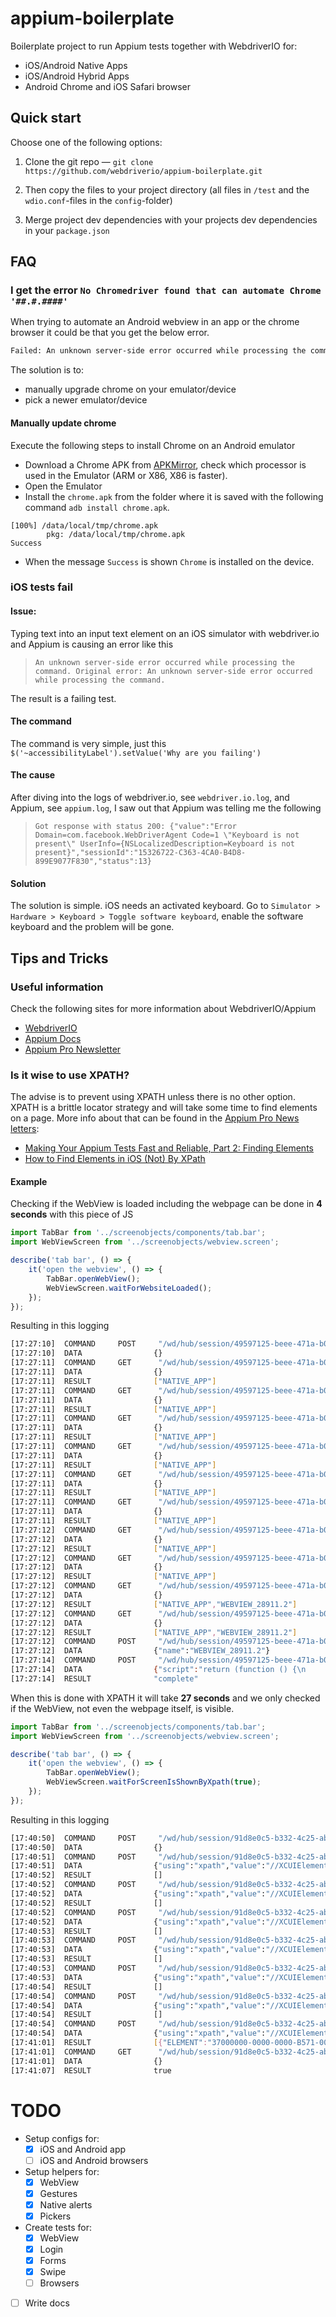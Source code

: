 # appium-boilerplate

Boilerplate project to run Appium tests together with WebdriverIO for:

- iOS/Android Native Apps
- iOS/Android Hybrid Apps
- Android Chrome and iOS Safari browser

## Quick start
Choose one of the following options:

1. Clone the git repo — `git clone https://github.com/webdriverio/appium-boilerplate.git`

2. Then copy the files to your project directory (all files in `/test` and the `wdio.conf`-files in the `config`-folder)

3. Merge project dev dependencies with your projects dev dependencies in your `package.json`

## FAQ
### I get the error `No Chromedriver found that can automate Chrome '##.#.####'`
When trying to automate an Android webview in an app or the chrome browser it could be that you get the below error.

```bash
Failed: An unknown server-side error occurred while processing the command. Original error: No Chromedriver found that can automate Chrome '55.0.2883'. See https://github.com/appium/appium/blob/master/docs/en/writing-running-appium/web/chromedriver.md for more details.
```

The solution is to:
- manually upgrade chrome on your emulator/device
- pick a newer emulator/device

#### Manually update chrome
Execute the following steps to install Chrome on an Android emulator 

* Download a Chrome APK from [APKMirror](http://www.apkmirror.com/apk/google-inc/chrome/), check which processor is used in the Emulator (ARM or X86, X86 is faster).
* Open the Emulator
* Install the `chrome.apk` from the folder where it is saved with the following command `adb install chrome.apk`. 

`````
[100%] /data/local/tmp/chrome.apk
       	pkg: /data/local/tmp/chrome.apk
Success
`````

* When the message `Success` is shown `Chrome` is installed on the device.

### iOS tests fail
#### Issue:
Typing text into an input text element on an iOS simulator with webdriver.io and Appium is causing an error like this

> `An unknown server-side error occurred while processing the command. Original error: An unknown server-side error occurred while processing the command.`

The result is a failing test.

#### The command
The command is very simple, just this `$('~accessibilityLabel').setValue('Why are you failing')`

#### The cause
After diving into the logs of webdriver.io, see `webdriver.io.log`, and Appium, see `appium.log`, I saw out that Appium was telling me the following

> `Got response with status 200: {"value":"Error Domain=com.facebook.WebDriverAgent Code=1 \"Keyboard is not present\" UserInfo={NSLocalizedDescription=Keyboard is not present}","sessionId":"15326722-C363-4CA0-B4D8-899E9077F830","status":13}`

#### Solution
The solution is simple. iOS needs an activated keyboard. Go to `Simulator > Hardware > Keyboard > Toggle software keyboard`, enable the software keyboard and the problem will be gone.

## Tips and Tricks

### Useful information
Check the following sites for more information about WebdriverIO/Appium
- [WebdriverIO](http://webdriver.io)
- [Appium Docs](http://appium.io/docs/en/about-appium/intro/)
- [Appium Pro Newsletter](http://appiumpro.com)

### Is it wise to use XPATH?
The advise is to prevent using XPATH unless there is no other option. XPATH is a brittle locator strategy and will take some time to find elements on a page.
More info about that can be found in the [Appium Pro News letters](https://appiumpro.com):
- [Making Your Appium Tests Fast and Reliable, Part 2: Finding Elements](https://appiumpro.com/editions/20)
- [How to Find Elements in iOS (Not) By XPath](https://appiumpro.com/editions/8)

#### Example
Checking if the WebView is loaded including the webpage can be done in **4 seconds** with this piece of JS

```js
import TabBar from '../screenobjects/components/tab.bar';
import WebViewScreen from '../screenobjects/webview.screen';

describe('tab bar', () => {
    it('open the webview', () => {
        TabBar.openWebView();
        WebViewScreen.waitForWebsiteLoaded();
    });
});
```

Resulting in this logging

```bash
[17:27:10]  COMMAND     POST     "/wd/hub/session/49597125-beee-471a-b04b-bc2879c56a91/element/18000000-0000-0000-EF70-000000000000/click"
[17:27:10]  DATA                {}
[17:27:11]  COMMAND     GET      "/wd/hub/session/49597125-beee-471a-b04b-bc2879c56a91/contexts"
[17:27:11]  DATA                {}
[17:27:11]  RESULT              ["NATIVE_APP"]
[17:27:11]  COMMAND     GET      "/wd/hub/session/49597125-beee-471a-b04b-bc2879c56a91/contexts"
[17:27:11]  DATA                {}
[17:27:11]  RESULT              ["NATIVE_APP"]
[17:27:11]  COMMAND     GET      "/wd/hub/session/49597125-beee-471a-b04b-bc2879c56a91/contexts"
[17:27:11]  DATA                {}
[17:27:11]  RESULT              ["NATIVE_APP"]
[17:27:11]  COMMAND     GET      "/wd/hub/session/49597125-beee-471a-b04b-bc2879c56a91/contexts"
[17:27:11]  DATA                {}
[17:27:11]  RESULT              ["NATIVE_APP"]
[17:27:11]  COMMAND     GET      "/wd/hub/session/49597125-beee-471a-b04b-bc2879c56a91/contexts"
[17:27:11]  DATA                {}
[17:27:11]  RESULT              ["NATIVE_APP"]
[17:27:11]  COMMAND     GET      "/wd/hub/session/49597125-beee-471a-b04b-bc2879c56a91/contexts"
[17:27:11]  DATA                {}
[17:27:11]  RESULT              ["NATIVE_APP"]
[17:27:12]  COMMAND     GET      "/wd/hub/session/49597125-beee-471a-b04b-bc2879c56a91/contexts"
[17:27:12]  DATA                {}
[17:27:12]  RESULT              ["NATIVE_APP"]
[17:27:12]  COMMAND     GET      "/wd/hub/session/49597125-beee-471a-b04b-bc2879c56a91/contexts"
[17:27:12]  DATA                {}
[17:27:12]  RESULT              ["NATIVE_APP"]
[17:27:12]  COMMAND     GET      "/wd/hub/session/49597125-beee-471a-b04b-bc2879c56a91/contexts"
[17:27:12]  DATA                {}
[17:27:12]  RESULT              ["NATIVE_APP","WEBVIEW_28911.2"]
[17:27:12]  COMMAND     GET      "/wd/hub/session/49597125-beee-471a-b04b-bc2879c56a91/contexts"
[17:27:12]  DATA                {}
[17:27:12]  RESULT              ["NATIVE_APP","WEBVIEW_28911.2"]
[17:27:12]  COMMAND     POST     "/wd/hub/session/49597125-beee-471a-b04b-bc2879c56a91/context"
[17:27:12]  DATA                {"name":"WEBVIEW_28911.2"}
[17:27:14]  COMMAND     POST     "/wd/hub/session/49597125-beee-471a-b04b-bc2879c56a91/execute"
[17:27:14]  DATA                {"script":"return (function () {\n                    return document.readyState;\n                }).apply(null, arguments)","args":[]}
[17:27:14]  RESULT              "complete"
```

When this is done with XPATH it will take **27 seconds** and we only checked if the WebView, not even the webpage itself, is visible.

```js
import TabBar from '../screenobjects/components/tab.bar';
import WebViewScreen from '../screenobjects/webview.screen';

describe('tab bar', () => {
    it('open the webview', () => {
        TabBar.openWebView();
        WebViewScreen.waitForScreenIsShownByXpath(true);
    });
});
```

Resulting in this logging

```bash
[17:40:50]  COMMAND     POST     "/wd/hub/session/91d8e0c5-b332-4c25-ab2f-26cd4999030c/element/18000000-0000-0000-B571-000000000000/click"
[17:40:50]  DATA                {}
[17:40:51]  COMMAND     POST     "/wd/hub/session/91d8e0c5-b332-4c25-ab2f-26cd4999030c/elements"
[17:40:51]  DATA                {"using":"xpath","value":"//XCUIElementTypeOther[@name=\"WEBDRIVER I/O Demo app for the appium-boilerplate   Support\"]/XCUIElementTypeOther/XCUIElementTypeOther/XCUIElementTypeOther/XCUIElementTypeOther/XCUIElementTypeOther/XCUIElementTypeWebView"}
[17:40:52]  RESULT              []
[17:40:52]  COMMAND     POST     "/wd/hub/session/91d8e0c5-b332-4c25-ab2f-26cd4999030c/elements"
[17:40:52]  DATA                {"using":"xpath","value":"//XCUIElementTypeOther[@name=\"WEBDRIVER I/O Demo app for the appium-boilerplate   Support\"]/XCUIElementTypeOther/XCUIElementTypeOther/XCUIElementTypeOther/XCUIElementTypeOther/XCUIElementTypeOther/XCUIElementTypeWebView"}
[17:40:52]  RESULT              []
[17:40:52]  COMMAND     POST     "/wd/hub/session/91d8e0c5-b332-4c25-ab2f-26cd4999030c/elements"
[17:40:52]  DATA                {"using":"xpath","value":"//XCUIElementTypeOther[@name=\"WEBDRIVER I/O Demo app for the appium-boilerplate   Support\"]/XCUIElementTypeOther/XCUIElementTypeOther/XCUIElementTypeOther/XCUIElementTypeOther/XCUIElementTypeOther/XCUIElementTypeWebView"}
[17:40:53]  RESULT              []
[17:40:53]  COMMAND     POST     "/wd/hub/session/91d8e0c5-b332-4c25-ab2f-26cd4999030c/elements"
[17:40:53]  DATA                {"using":"xpath","value":"//XCUIElementTypeOther[@name=\"WEBDRIVER I/O Demo app for the appium-boilerplate   Support\"]/XCUIElementTypeOther/XCUIElementTypeOther/XCUIElementTypeOther/XCUIElementTypeOther/XCUIElementTypeOther/XCUIElementTypeWebView"}
[17:40:53]  RESULT              []
[17:40:53]  COMMAND     POST     "/wd/hub/session/91d8e0c5-b332-4c25-ab2f-26cd4999030c/elements"
[17:40:53]  DATA                {"using":"xpath","value":"//XCUIElementTypeOther[@name=\"WEBDRIVER I/O Demo app for the appium-boilerplate   Support\"]/XCUIElementTypeOther/XCUIElementTypeOther/XCUIElementTypeOther/XCUIElementTypeOther/XCUIElementTypeOther/XCUIElementTypeWebView"}
[17:40:54]  RESULT              []
[17:40:54]  COMMAND     POST     "/wd/hub/session/91d8e0c5-b332-4c25-ab2f-26cd4999030c/elements"
[17:40:54]  DATA                {"using":"xpath","value":"//XCUIElementTypeOther[@name=\"WEBDRIVER I/O Demo app for the appium-boilerplate   Support\"]/XCUIElementTypeOther/XCUIElementTypeOther/XCUIElementTypeOther/XCUIElementTypeOther/XCUIElementTypeOther/XCUIElementTypeWebView"}
[17:40:54]  RESULT              []
[17:40:54]  COMMAND     POST     "/wd/hub/session/91d8e0c5-b332-4c25-ab2f-26cd4999030c/elements"
[17:40:54]  DATA                {"using":"xpath","value":"//XCUIElementTypeOther[@name=\"WEBDRIVER I/O Demo app for the appium-boilerplate   Support\"]/XCUIElementTypeOther/XCUIElementTypeOther/XCUIElementTypeOther/XCUIElementTypeOther/XCUIElementTypeOther/XCUIElementTypeWebView"}
[17:41:01]  RESULT              [{"ELEMENT":"37000000-0000-0000-B571-000000000000"}]
[17:41:01]  COMMAND     GET      "/wd/hub/session/91d8e0c5-b332-4c25-ab2f-26cd4999030c/element/37000000-0000-0000-B571-000000000000/displayed"
[17:41:01]  DATA                {}
[17:41:07]  RESULT              true
```


# TODO
- Setup configs for:
  - [x] iOS and Android app
  - [ ] iOS and Android browsers
- Setup helpers for:
  - [x] WebView
  - [x] Gestures
  - [x] Native alerts
  - [x] Pickers
- Create tests for:
  - [x] WebView
  - [x] Login
  - [x] Forms
  - [x] Swipe
  - [ ] Browsers
- [ ] Write docs
